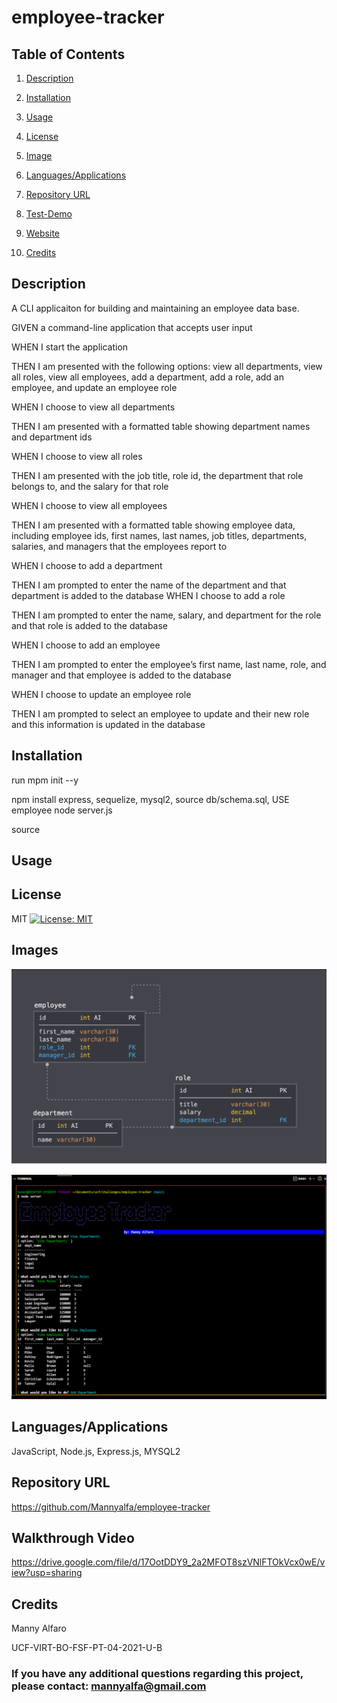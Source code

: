 # employee-tracker

## Table of Contents

1. [Description](#description)

2. [Installation](#installation)

3. [Usage](#usage)

4. [License](#license)

5. [Image](#Image)

6. [Languages/Applications](#languages-applications)

7. [Repository URL](#repository-url)

8. [Test-Demo](#test-demo)

9. [Website](#website)

10. [Credits](#credits)

## Description
A CLI applicaiton for building and maintaining an employee data base.

GIVEN a command-line application that accepts user input

WHEN I start the application

THEN I am presented with the following options: view all departments, view all roles, view all employees, add a department, add a role, add an employee, and update an employee role

WHEN I choose to view all departments

THEN I am presented with a formatted table showing department names and department ids

WHEN I choose to view all roles

THEN I am presented with the job title, role id, the department that role belongs to, and the salary for that role

WHEN I choose to view all employees

THEN I am presented with a formatted table showing employee data, including employee ids, first names, last names, job titles, departments, salaries, and managers that the employees report to

WHEN I choose to add a department

THEN I am prompted to enter the name of the department and that department is added to the database
WHEN I choose to add a role

THEN I am prompted to enter the name, salary, and department for the role and that role is added to the database

WHEN I choose to add an employee

THEN I am prompted to enter the employee’s first name, last name, role, and manager and that employee is added to the database

WHEN I choose to update an employee role

THEN I am prompted to select an employee to update and their new role and this information is updated in the database 

## Installation
run mpm init --y

npm install express, sequelize, mysql2, source db/schema.sql, USE employee node server.js

source 

## Usage


## License
MIT [![License: MIT](https://img.shields.io/badge/License-MIT-yellow.svg)](https://opensource.org/licenses/MIT)

## Images
![screenshot](https://github.com/Mannyalfa/employee-tracker/blob/main/images/db_schema.png)

![screenshot](https://github.com/Mannyalfa/employee-tracker/blob/main/images/screenshot.png)

## Languages/Applications
JavaScript, Node.js, Express.js, MYSQL2

## Repository URL
https://github.com/Mannyalfa/employee-tracker

## Walkthrough Video
https://drive.google.com/file/d/17OotDDY9_2a2MFOT8szVNlFTOkVcx0wE/view?usp=sharing

    
## Credits
Manny Alfaro

UCF-VIRT-BO-FSF-PT-04-2021-U-B

### If you have any additional questions regarding this project, please contact: mannyalfa@gmail.com
